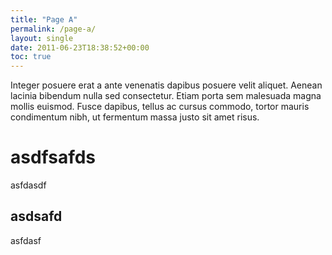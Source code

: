 ```yaml
---
title: "Page A"
permalink: /page-a/
layout: single
date: 2011-06-23T18:38:52+00:00
toc: true
---
```


Integer posuere erat a ante venenatis dapibus posuere velit aliquet. Aenean lacinia bibendum nulla sed consectetur. Etiam porta sem malesuada magna mollis euismod. Fusce dapibus, tellus ac cursus commodo, tortor mauris condimentum nibh, ut fermentum massa justo sit amet risus.


# asdfsafds
asfdasdf
## asdsafd
asfdasf